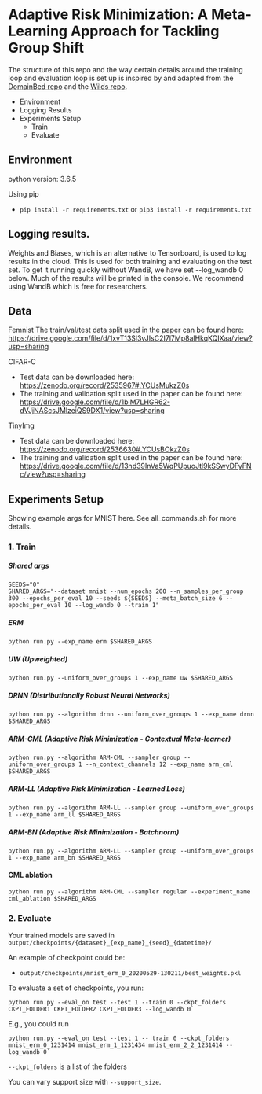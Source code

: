 
# Adaptive Risk Minimization: A Meta-Learning Approach for Tackling Group Shift

The structure of this repo and the way certain details around the training loop and evaluation loop is set up is inspired by and adapted from the [DomainBed repo](https://github.com/facebookresearch/DomainBed/tree/main/domainbed) and the [Wilds repo](https://github.com/p-lambda/wilds).

* Environment
* Logging Results
* Experiments Setup
    * Train
    * Evaluate

## Environment

python version: 3.6.5

Using pip
 - `pip install -r requirements.txt` or `pip3 install -r requirements.txt`

## Logging results.
Weights and Biases, which is an alternative to Tensorboard, is used to log results in the cloud. This is used for both training and evaluating on the test set.
To get it running quickly without WandB, we have set --log_wandb 0 below. Much of the results will be printed in the console. We recommend using WandB which is free for researchers.

## Data

Femnist
The train/val/test data split used in the paper can be found here: https://drive.google.com/file/d/1xvT13Sl3vJIsC2I7l7Mp8alHkqKQIXaa/view?usp=sharing

CIFAR-C
- Test data can be downloaded here: https://zenodo.org/record/2535967#.YCUsMukzZ0s
- The training and validation split used in the paper can be found here: https://drive.google.com/file/d/1blM7LHGR62-dVJjNAScsJMlzeiQS9DX1/view?usp=sharing

TinyImg
- Test data can be downloaded here: https://zenodo.org/record/2536630#.YCUsBOkzZ0s
- The training and validation split used in the paper can be found here: https://drive.google.com/file/d/13hd39InVa5WqPUpuoJtl9kSSwyDFyFNc/view?usp=sharing

## Experiments Setup

Showing example args for MNIST here. See all_commands.sh for more details.

### 1. Train

##### Shared args
```
SEEDS="0"
SHARED_ARGS="--dataset mnist --num_epochs 200 --n_samples_per_group 300 --epochs_per_eval 10 --seeds ${SEEDS} --meta_batch_size 6 --epochs_per_eval 10 --log_wandb 0 --train 1"
```

##### ERM
```
python run.py --exp_name erm $SHARED_ARGS
```

##### UW (Upweighted)
```
python run.py --uniform_over_groups 1 --exp_name uw $SHARED_ARGS
```

##### DRNN (Distributionally Robust Neural Networks)
```
python run.py --algorithm drnn --uniform_over_groups 1 --exp_name drnn $SHARED_ARGS
```

##### ARM-CML (Adaptive Risk Minimization - Contextual Meta-learner)
```
python run.py --algorithm ARM-CML --sampler group --uniform_over_groups 1 --n_context_channels 12 --exp_name arm_cml $SHARED_ARGS
```

##### ARM-LL (Adaptive Risk Minimization - Learned Loss)
```
python run.py --algorithm ARM-LL --sampler group --uniform_over_groups 1 --exp_name arm_ll $SHARED_ARGS
```

##### ARM-BN (Adaptive Risk Minimization - Batchnorm)
```
python run.py --algorithm ARM-LL --sampler group --uniform_over_groups 1 --exp_name arm_bn $SHARED_ARGS
```

#### CML ablation
```
python run.py --algorithm ARM-CML --sampler regular --experiment_name cml_ablation $SHARED_ARGS
```

### 2. Evaluate

Your trained models are saved in `output/checkpoints/{dataset}_{exp_name}_{seed}_{datetime}/`

An example of checkpoint could be:
- `output/checkpoints/mnist_erm_0_20200529-130211/best_weights.pkl`

To evaluate a set of checkpoints, you run:
```
python run.py --eval_on test --test 1 --train 0 --ckpt_folders CKPT_FOLDER1 CKPT_FOLDER2 CKPT_FOLDER3 --log_wandb 0`
```

E.g., you could run
```
python run.py --eval_on test --test 1 -- train 0 --ckpt_folders mnist_erm_0_1231414 mnist_erm_1_1231434 mnist_erm_2_2_1231414 --log_wandb 0`
```

`--ckpt_folders` is a list of the folders

You can vary support size with `--support_size`.

